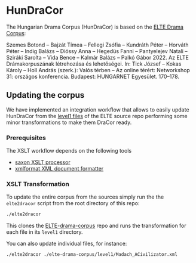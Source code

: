 # HunDraCor

The Hungarian Drama Corpus (HunDraCor) is based on the
[ELTE Drama Corpus](https://github.com/ELTE-DH/drama-corpus):

Szemes Botond – Bajzát Tímea – Fellegi Zsófia – Kundráth Péter – Horváth Péter –
Indig Balázs – Dióssy Anna – Hegedüs Fanni – Pantyelejev Natali – Sziráki
Sarolta – Vida Bence – Kalmár Balázs – Palkó Gábor 2022. Az ELTE
Drámakorpuszának létrehozása és lehetőségei. In: Tick József – Kokas Károly –
Holl András (szerk.): Valós térben – Az online térért: Networkshop 31: országos
konferencia. Budapest: HUNGARNET Egyesület. 170–178.

## Updating the corpus

We have implemented an integration workflow that allows to easily update
HunDraCor from the
[level1 files](https://github.com/ELTE-DH/drama-corpus/tree/main/level1) of the
ELTE source repo performing some minor transformations to make them DraCor
ready.

### Prerequisites

The XSLT workflow depends on the following tools

- [saxon XSLT processor](https://www.saxonica.com/)
- [xmlformat XML document formatter](http://www.kitebird.com/software/xmlformat/xmlformat.html)

### XSLT Transformation

To update the entire corpus from the sources simply run the the `elte2dracor`
script from the root directory of this repo:

```sh
./elte2dracor
```

This clones the
[ELTE-drama-corpus](https://github.com/dracor-org/ELTE-drama-corpus) repo and
runs the transformation for each file in its `level1` directory.

You can also update individual files, for instance:

```sh
./elte2dracor ./elte-drama-corpus/level1/Madach_ACivilizator.xml
```
